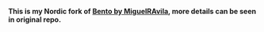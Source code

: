 **This is my Nordic fork of [Bento by MiguelRAvila](https://github.com/MiguelRAvila/Bento), more details can be seen in original repo.**
